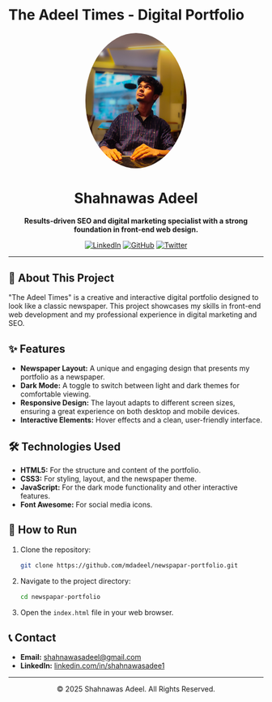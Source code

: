 # The Adeel Times - Digital Portfolio

<p align="center">
  <img src="adeel.jpg" alt="Shahnawas Adeel" width="200" style="border-radius: 50%;">
</p>

<h1 align="center">Shahnawas Adeel</h1>

<p align="center">
  <strong>Results-driven SEO and digital marketing specialist with a strong foundation in front-end web design.</strong>
</p>

<p align="center">
  <a href="https://www.linkedin.com/in/shahnawasadee1" target="_blank"><img src="https://img.shields.io/badge/LinkedIn-0077B5?style=for-the-badge&logo=linkedin&logoColor=white" alt="LinkedIn"></a>
  <a href="https://www.github.com/mdadeel" target="_blank"><img src="https://img.shields.io/badge/GitHub-181717?style=for-the-badge&logo=github&logoColor=white" alt="GitHub"></a>
  <a href="https://x.com/mdmoft" target="_blank"><img src="https://img.shields.io/badge/Twitter-1DA1F2?style=for-the-badge&logo=twitter&logoColor=white" alt="Twitter"></a>
</p>

---

## 📰 About This Project

"The Adeel Times" is a creative and interactive digital portfolio designed to look like a classic newspaper. This project showcases my skills in front-end web development and my professional experience in digital marketing and SEO.

## ✨ Features

*   **Newspaper Layout:** A unique and engaging design that presents my portfolio as a newspaper.
*   **Dark Mode:** A toggle to switch between light and dark themes for comfortable viewing.
*   **Responsive Design:** The layout adapts to different screen sizes, ensuring a great experience on both desktop and mobile devices.
*   **Interactive Elements:** Hover effects and a clean, user-friendly interface.

## 🛠️ Technologies Used

*   **HTML5:** For the structure and content of the portfolio.
*   **CSS3:** For styling, layout, and the newspaper theme.
*   **JavaScript:** For the dark mode functionality and other interactive features.
*   **Font Awesome:** For social media icons.

## 🚀 How to Run

1.  Clone the repository:
    ```bash
    git clone https://github.com/mdadeel/newspapar-portfolio.git
    ```
2.  Navigate to the project directory:
    ```bash
    cd newspapar-portfolio
    ```
3.  Open the `index.html` file in your web browser.

## 📞 Contact

*   **Email:** [shahnawasadeel@gmail.com](mailto:shahnawasadeel@gmail.com)
*   **LinkedIn:** [linkedin.com/in/shahnawasadee1](https://www.linkedin.com/in/shahnawasadee1)

---

<p align="center">
  &copy; 2025 Shahnawas Adeel. All Rights Reserved.
</p>
